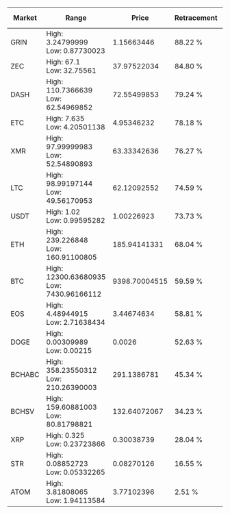 | Market | Range | Price| Retracement | Doubles to 50% |
| --- | --- | --- | --- | --- |
| GRIN | High: 3.24799999<br />Low: 0.87730023 | 1.15663446 | 88.22 % | 1.78 |
| ZEC | High: 67.1<br />Low: 32.75561 | 37.97522034 | 84.80 % | 1.31 |
| DASH | High: 110.7366639<br />Low: 62.54969852 | 72.55499853 | 79.24 % | 1.19 |
| ETC | High: 7.635<br />Low: 4.20501138 | 4.95346232 | 78.18 % | 1.20 |
| XMR | High: 97.99999983<br />Low: 52.54890893 | 63.33342636 | 76.27 % | 1.19 |
| LTC | High: 98.99197144<br />Low: 49.56170953 | 62.12092552 | 74.59 % | 1.20 |
| USDT | High: 1.02<br />Low: 0.99595282 | 1.00226923 | 73.73 % | 1.01 |
| ETH | High: 239.226848<br />Low: 160.91100805 | 185.94141331 | 68.04 % | 1.08 |
| BTC | High: 12300.63680935<br />Low: 7430.96166112 | 9398.70004515 | 59.59 % | 1.05 |
| EOS | High: 4.48944915<br />Low: 2.71638434 | 3.44674634 | 58.81 % | 1.05 |
| DOGE | High: 0.00309989<br />Low: 0.00215 | 0.0026 | 52.63 % | 1.01 |
| BCHABC | High: 358.23550312<br />Low: 210.26390003 | 291.1386781 | 45.34 % | 0.00 |
| BCHSV | High: 159.60881003<br />Low: 80.81798821 | 132.64072067 | 34.23 % | 0.00 |
| XRP | High: 0.325<br />Low: 0.23723866 | 0.30038739 | 28.04 % | 0.00 |
| STR | High: 0.08852723<br />Low: 0.05332265 | 0.08270126 | 16.55 % | 0.00 |
| ATOM | High: 3.81808065<br />Low: 1.94113584 | 3.77102396 | 2.51 % | 0.00 |
